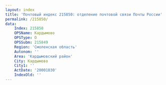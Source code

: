 ```yaml
---
layout: index
title: 'Почтовый индекс 215850: отделение почтовой связи Почты России'
permalink: /215850/
data:
    Index: 215850
    OPSName: Кардымово
    OPSType: О
    OPSSubm: 215849
    Region: 'Смоленская область'
    Autonom: ''
    Area: 'Кардымовский район'
    City: Кардымово
    City1: ''
    ActDate: '20001030'
    IndexOld: ''
---
```

